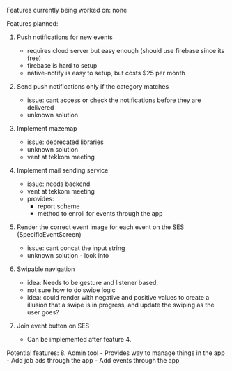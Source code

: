Features currently being worked on: 
none

Features planned:
1. Push notifications for new events 
    - requires cloud server but easy enough (should use firebase since its free)    
    - firebase is hard to setup
    - native-notify is easy to setup, but costs $25 per month

2. Send push notifications only if the category matches 
    - issue: cant access or check the notifications before they are delivered  
    - unknown solution

3. Implement mazemap     
    - issue: deprecated libraries
    - unknown solution
    - vent at tekkom meeting

4. Implement mail sending service 
    - issue: needs backend
    - vent at tekkom meeting
    - provides: 
        - report scheme
        - method to enroll for events through the app

5. Render the correct event image for each event on the SES (SpecificEventScreen) 
    - issue: cant concat the input string 
    - unknown solution - look into

6. Swipable navigation 
    - idea: Needs to be gesture and listener based, 
    - not sure how to do swipe logic
    - idea: could render with negative and positive values to create a illusion that a swipe is in progress, and update the swiping as the user goes?

7. Join event button on SES
    - Can be implemented after feature 4. 

Potential features: 
8. Admin tool
    - Provides way to manage things in the app
    - Add job ads through the app
    - Add events through the app